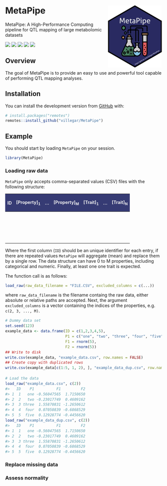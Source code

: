 
<!-- README.md is generated from README.Rmd. Please edit that file -->

<!-- Extra CSS -->

<!-- Utilitary functions -->

<!-- /Library/Frameworks/R.framework/Versions/4.0/Resources/library/MetaPipe/images/metapipe.png -->

# MetaPipe <img src="https://raw.githubusercontent.com/villegar/MetaPipe/master/inst/images/metapipe.png" alt="metapipe-logo" align="right" height=200px/>

MetaPipe: A High-Performance Computing pipeline for QTL mapping of large
metabolomic datasets <!-- badges: start -->
<!-- [![Build Status](https://travis-ci.com/villegar/MetaPipe.svg?branch=master)](https://travis-ci.com/villegar/MetaPipe) -->
[![](https://travis-ci.com/villegar/MetaPipe.svg?branch=master)](https://travis-ci.com/villegar/MetaPipe)
[![](https://img.shields.io/badge/devel%20version-0.0.1-blue.svg)](https://github.com/villegar/MetaPipe)
[![](https://img.shields.io/github/languages/code-size/villegar/MetaPipe.svg)](https://github.com/villegar/MetaPipe)
[![](https://www.r-pkg.org/badges/version/MetaPipe?color=red)](https://cran.r-project.org/package=MetaPipe)
[![](https://codecov.io/gh/villegar/MetaPipe/branch/master/graph/badge.svg)](https://codecov.io/gh/villegar/MetaPipe)
<!-- [![Dependencies](https://tinyverse.netlify.com/badge/MetaPipe)](https://cran.r-project.org/package=MetaPipe) -->
<!-- [![CRAN checks](https://cranchecks.info/badges/summary/MetaPipe)](https://cran.r-project.org/web/checks/check_results_MetaPipe.html) -->

<!-- badges: end -->

## Overview

The goal of MetaPipe is to provide an easy to use and powerful tool
capable of performing QTL mapping analyses.
<!-- on metabolomics data. -->

## Installation

<!-- You can install the released version of MetaPipe from [CRAN](https://CRAN.R-project.org) with: -->

<!-- ``` r -->

<!-- install.packages("MetaPipe") -->

<!-- ``` -->

<!-- And the development version from [GitHub](https://github.com/) with: -->

You can install the development version from
[GitHub](https://github.com/) with:

``` r
# install.packages("remotes")
remotes::install_github("villegar/MetaPipe")
```

## Example

<!-- This is a basic example which shows you how to solve a common problem: -->

You should start by loading `MetaPipe` on your session.

``` r
library(MetaPipe)
```

### Loading raw data

`MetaPipe` only accepts comma-separated values (CSV) files with the
following
structure:

<table class="table table-striped table-hover" style="width: auto !important; margin-left: auto; margin-right: auto;">

<thead>

<tr>

<th style="text-align:center;color: #EEEEEE !important;background-color: #363B74 !important;vertical-align: middle;">

ID

</th>

<th style="text-align:center;color: #EEEEEE !important;background-color: #363B74 !important;vertical-align: middle;">

\[Property\]<sub>1</sub>

</th>

<th style="text-align:center;color: #EEEEEE !important;background-color: #363B74 !important;vertical-align: middle;">

…

</th>

<th style="text-align:center;color: #EEEEEE !important;background-color: #363B74 !important;vertical-align: middle;">

\[Property\]<sub>M</sub>

</th>

<th style="text-align:center;color: #EEEEEE !important;background-color: #363B74 !important;vertical-align: middle;">

\[Trait\]<sub>1</sub>

</th>

<th style="text-align:center;color: #EEEEEE !important;background-color: #363B74 !important;vertical-align: middle;">

…

</th>

<th style="text-align:center;color: #EEEEEE !important;background-color: #363B74 !important;vertical-align: middle;">

\[Trait\]<sub>N</sub>

</th>

</tr>

</thead>

<tbody>

<tr>

<td style="text-align:center;">

 

</td>

<td style="text-align:center;">

</td>

<td style="text-align:center;">

</td>

<td style="text-align:center;">

</td>

<td style="text-align:center;">

</td>

<td style="text-align:center;">

</td>

<td style="text-align:center;">

</td>

</tr>

<tr>

<td style="text-align:center;">

 

</td>

<td style="text-align:center;">

</td>

<td style="text-align:center;">

</td>

<td style="text-align:center;">

</td>

<td style="text-align:center;">

</td>

<td style="text-align:center;">

</td>

<td style="text-align:center;">

</td>

</tr>

</tbody>

</table>

Where the first column (`ID`) should be an unique identifier for each
entry, if there are repeated values `MetaPipe` will aggregate (mean) and
replace them by a single row. The data structure can have 0 to M
properties, including categorical and numeric. Finally, at least one one
trait is expected.

The function call is as follows:

``` r
load_raw(raw_data_filename = "FILE.CSV", excluded_columns = c(...))
```

where `raw_data_filename` is the filename containg the raw data, either
absolute or relative paths are accepted. Next, the argument
`excluded_columns` is a vector containing the indices of the properties,
e.g. `c(2, 3, ..., M)`.

``` r
# Dummy data set
set.seed(123)
example_data <- data.frame(ID = c(1,2,3,4,5),
                           P1 = c("one", "two", "three", "four", "five"), 
                           F1 = rnorm(5), 
                           F2 = rnorm(5))
## Write to disk
write.csv(example_data, "example_data.csv", row.names = FALSE)
## Create copy with duplicated rows
write.csv(example_data[c(1:5, 1, 2), ], "example_data_dup.csv", row.names = FALSE)

# Load the data
load_raw("example_data.csv", c(2))
#>   ID    P1          F1         F2
#> 1  1   one -0.56047565  1.7150650
#> 2  2   two -0.23017749  0.4609162
#> 3  3 three  1.55870831 -1.2650612
#> 4  4  four  0.07050839 -0.6868529
#> 5  5  five  0.12928774 -0.4456620
load_raw("example_data_dup.csv", c(2))
#>   ID    P1          F1         F2
#> 1  1   one -0.56047565  1.7150650
#> 2  2   two -0.23017749  0.4609162
#> 3  3 three  1.55870831 -1.2650612
#> 4  4  four  0.07050839 -0.6868529
#> 5  5  five  0.12928774 -0.4456620
```

### Replace missing data

### Assess normality

<!-- What is special about using `README.Rmd` instead of just `README.md`? You can include R chunks like so: -->

<!-- ```{r cars} -->

<!-- summary(cars) -->

<!-- ``` -->

<!-- You'll still need to render `README.Rmd` regularly, to keep `README.md` up-to-date. -->

<!-- You can also embed plots, for example: -->

<!-- ```{r pressure, echo = FALSE} -->

<!-- plot(pressure) -->

<!-- ``` -->

<!-- In that case, don't forget to commit and push the resulting figure files, so they display on GitHub! -->
